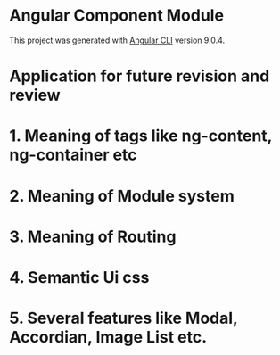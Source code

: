# Angular Component Module

This project was generated with [Angular CLI](https://github.com/angular/angular-cli) version 9.0.4.

# Application for future revision and review

# 1. Meaning of tags like ng-content, ng-container etc
# 2. Meaning of Module system
# 3. Meaning of Routing 
# 4. Semantic Ui css
# 5. Several features like Modal, Accordian, Image List etc.
